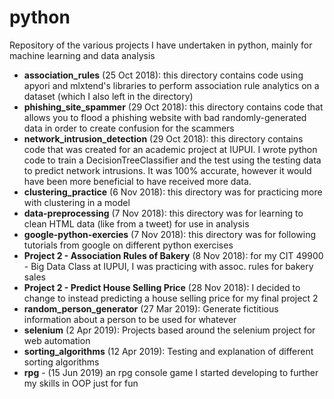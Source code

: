 # python
Repository of the various projects I have undertaken in python, mainly for machine learning and data analysis
- **association_rules** (25 Oct 2018): this directory contains code using apyori and mlxtend's libraries to perform association rule analytics on a dataset (which I also left in the directory)
- **phishing_site_spammer** (29 Oct 2018): this directory contains code that allows you to flood a phishing website with bad randomly-generated data in order to create confusion for the scammers
- **network_intrusion_detection** (29 Oct 2018): this directory contains code that was created for an academic project at IUPUI. I wrote python code to train a DecisionTreeClassifier and the test using the testing data to predict network intrusions. It was 100% accurate, however it would have been more beneficial to have received more data.
- **clustering_practice** (6 Nov 2018): this directory was for practicing more with clustering in a model
- **data-preprocessing** (7 Nov 2018): this directory was for learning to clean HTML data (like from a tweet) for use in analysis
- **google-python-exercies** (7 Nov 2018): this directory was for following tutorials from google on different python exercises
- **Project 2 - Association Rules of Bakery** (8 Nov 2018): for my CIT 49900 - Big Data Class at IUPUI, I was practicing with assoc. rules for bakery sales
- **Project 2 - Predict House Selling Price** (28 Nov 2018): I decided to change to instead predicting a house selling price for my final project 2
- **random_person_generator** (27 Mar 2019): Generate fictitious information about a person to be used for whatever
- **selenium** (2 Apr 2019): Projects based around the selenium project for web automation
- **sorting_algorithms** (12 Apr 2019): Testing and explanation of different sorting algorithms
- **rpg** - (15 Jun 2019) an rpg console game I started developing to further my skills in OOP just for fun